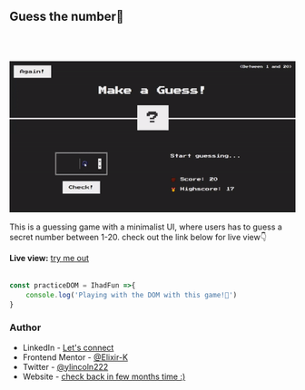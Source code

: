## Guess the number🎁

<br>
<br>

![](game.gif)

This is a guessing game with a minimalist UI, where users has to guess a secret number between 1-20. check out the link below for live view👇

**Live view:** [try me out](https://guess-the-number-khaki.vercel.app/)


```javascript

const practiceDOM = IhadFun =>{
    console.log('Playing with the DOM with this game!🤠')
}

```


### Author

- LinkedIn - [Let's connect](http://www.linkedin.com/in/yaya-usman-adaiza-430964192)
- Frontend Mentor - [@Elixir-K](https://www.frontendmentor.io/profile/Elixir-K)
- Twitter - [@ylincoln222](https://twitter.com/ylincoln222)
- Website - [check back in few months time :)]()
